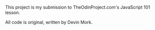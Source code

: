 This project is my submission to TheOdinProject.com's JavaScript 101 lesson.

All code is original, written by Devin Mork.
